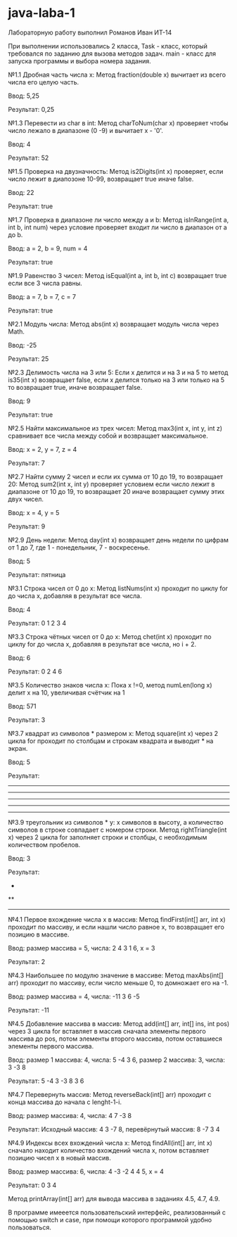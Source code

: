 # java-laba-1
Лабораторную работу выполнил Романов Иван ИТ-14

При выполнении использовались 2 класса, Task - класс, который требовался по заданию для вызова методов задач. main - класс для запуска программы и выбора номера задания.

№1.1 Дробная часть числа x: Метод fraction(double x) вычитает из всего числа его целую часть.

Ввод: 5,25

Результат: 0,25

№1.3 Перевести из char в int: Метод charToNum(char x) проверяет чтобы число лежало в диапазоне (0 -9) и вычитает x - '0'.

Ввод: 4

Результат: 52

№1.5 Проверка на двузначность: Метод is2Digits(int x) проверяет, если число лежит в диапозоне 10-99, возвращает true иначе false.

Ввод: 22

Результат: true
 
№1.7 Проверка в диапазоне ли число между a и b: Метод isInRange(int a, int b, int num) через условие проверяет входит ли число в диапазон от a до b.

Ввод: a = 2, b = 9, num = 4

Результат: true

№1.9 Равенство 3 чисел: Метод isEqual(int a, int b, int c) возвращает true если все 3 числа равны.

Ввод: a = 7, b = 7, c = 7

Результат: true

№2.1 Модуль числа: Метод abs(int x) возвращает модуль числа через Math.

Ввод: -25

Результат: 25

№2.3 Делимость числа на 3 или 5: Если x делится и на 3 и на 5 то метод is35(int x) возвращает false, если x делится только на 3 или только на 5 то возвращает true, иначе возвращает false.

Ввод: 9

Результат: true

№2.5 Найти максимальное из трех чисел: Метод max3(int x, int y, int z) сравнивает все числа между собой и возвращает максимальное.

Ввод: x = 2, y = 7, z = 4

Результат: 7

№2.7 Найти сумму 2 чисел и если их сумма от 10 до 19, то возвращает 20: Метод sum2(int x, int y) проверяет условием если число лежит в диапазоне от 10 до 19, то возвращает 20 иначе возвращает сумму этих двух чисел.

Ввод: x = 4, y = 5

Результат: 9

№2.9 День недели: Метод day(int x) возвращает день недели по цифрам от 1 до 7, где 1 - понедельник, 7 - воскресенье.

Ввод: 5 

Результат: пятница

№3.1 Строка чисел от 0 до x: Метод listNums(int x) проходит по циклу for до числа x, добавляя в результат все числа.

Ввод: 4

Результат: 0 1 2 3 4

№3.3 Строка чётных чисел от 0 до x: Метод chet(int x) проходит по циклу for до числа x, добавляя в результат все числа, но i + 2.

Ввод: 6

Результат: 0 2 4 6

№3.5 Количество знаков числа x: Пока x !=0, метод numLen(long x) делит x на 10, увеличивая счётчик на 1

Ввод: 571

Результат: 3

№3.7 квадрат из символов * размером х: Метод square(int x) через 2 цикла for проходит по столбцам и строкам квадрата и выводит * на экран.

Ввод: 5

Результат: 

*****

*****

*****

*****

*****

№3.9 треугольник из символов * у: x символов в высоту, а количество символов в строке совпадает с номером строки. Метод rightTriangle(int x) через 2 цикла for заполняет строки и столбцы, с необходимым количеством пробелов.

Ввод: 3

Результат:

  *
 
 **

***

№4.1 Первое вхождение числа x в массив: Метод findFirst(int[] arr, int x) проходит по массиву, и если нашли число равное x, то возвращает его позицию в массиве.

Ввод: размер массива = 5, числа: 2 4 3 1 6, x = 3 

Результат: 2

№4.3 Наибольшее по модулю значение в массиве: Метод maxAbs(int[] arr) проходит по массиву, если число меньше 0, то домножает его на -1.

Ввод: размер массива = 4, числа: -11 3 6 -5

Результат: -11

№4.5 Добавление массива в массив: Метод add(int[] arr, int[] ins, int pos) через 3 цикла for вставляет в массив сначала элементы первого массива до pos, потом элементы второго массива, потом оставшиеся элементы первого массива.

Ввод: размер 1 массива: 4, числа: 5 -4 3 6, размер 2 массива: 3, числа: 3 -3 8

Результат: 5 -4 3 -3 8 3 6

№4.7 Перевернуть массив: Метод reverseBack(int[] arr) проходит с конца массива до начала с lenght-1-i.

Ввод: размер массива: 4, числа: 4 7 -3 8

Результат: Исходный массив: 4 3 -7 8, перевёрнутый массив: 8 -7 3 4

№4.9 Индексы всех вхождений числа x: Метод findAll(int[] arr, int x) сначало находит количество вхождений числа x, потом вставляет позицию чисел x в новый массив.

Ввод: размер массива: 6, числа: 4 -3 -2 4 4 5, x = 4

Результат: 0 3 4

Метод printArray(int[] arr) для вывода массива в заданиях 4.5, 4.7, 4.9.

В программе имееется пользовательский интерфейс, реализованный с помощью switch и case, при помощи которого программой удобно пользоваться.
